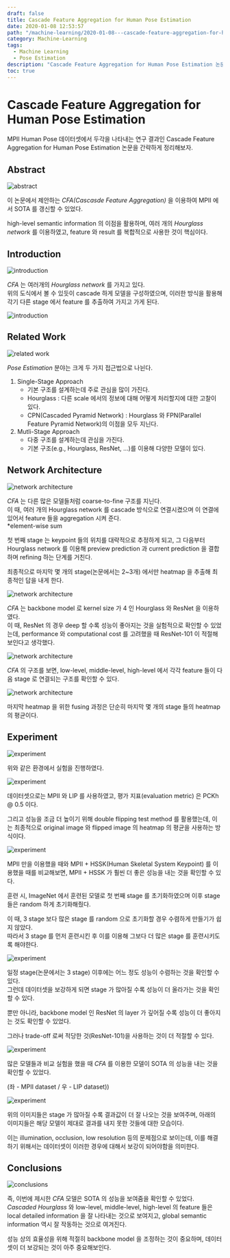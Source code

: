 ```yaml
---
draft: false
title: Cascade Feature Aggregation for Human Pose Estimation
date: 2020-01-08 12:53:57
path: "/machine-learning/2020-01-08---cascade-feature-aggregation-for-human-pose-estimation/2020-01-08---cascade-feature-aggregation-for-human-pose-estimation/"
category: Machine-Learning
tags:
  - Machine Learning
  - Pose Estimation
description: "Cascade Feature Aggregation for Human Pose Estimation 논문을 읽고 간단히 정리한 포스트입니다."
toc: true
---
```


# Cascade Feature Aggregation for Human Pose Estimation

MPII Human Pose 데이터셋에서 두각을 나타내는 연구 결과인 Cascade Feature Aggregation for Human Pose Estimation 논문을 간략하게 정리해보자.

## Abstract

![abstract](/assets/images/2020-01-08---cascade-feature-aggregation-for-human-pose-estimation/image1.png)

이 논문에서 제안하는 _CFA(Cascasde Feature Aggregation)_ 을 이용하여 MPII 에서 SOTA 를 갱신할 수 있었다.

high-level semantic information 의 이점을 활용하며, 여러 개의 _Hourglass network_ 를 이용하였고, feature 와 result 를 복합적으로 사용한 것이 핵심이다.

## Introduction

![introduction](/assets/images/2020-01-08---cascade-feature-aggregation-for-human-pose-estimation/image2.png)

_CFA_ 는 여러개의 _Hourglass network_ 를 가지고 있다.  
위의 도식에서 볼 수 있듯이 cascade 하게 모델을 구성하였으며, 이러한 방식을 활용해 각기 다른 stage 에서 feature 를 추출하여 가지고 가게 된다.

![introduction](/assets/images/2020-01-08---cascade-feature-aggregation-for-human-pose-estimation/image3.png)

## Related Work

![related work](/assets/images/2020-01-08---cascade-feature-aggregation-for-human-pose-estimation/image4.png)

_Pose Estimation_ 분야는 크게 두 가지 접근법으로 나뉜다.

1. Single-Stage Approach
   - 기본 구조를 설계하는데 주로 관심을 많이 가진다.
   - Hourglass : 다른 scale 에서의 정보에 대해 어떻게 처리할지에 대한 고찰이 있다.
   - CPN(Cascaded Pyramid Network) : Hourglass 와 FPN(Parallel Feature Pyramid Network)의 이점을 모두 지닌다.
2. Mutli-Stage Approach
   - 다중 구조를 설계하는데 관심을 가진다.
   - 기본 구조(e.g., Hourglass, ResNet, ...)를 이용해 다양한 모델이 있다.

## Network Architecture

![network architecture](/assets/images/2020-01-08---cascade-feature-aggregation-for-human-pose-estimation/image5.png)

_CFA_ 는 다른 많은 모델들처럼 coarse-to-fine 구조를 지닌다.  
이 때, 여러 개의 Hourglass network 를 cascade 방식으로 연결시켰으며 이 연결에 있어서 feature 들을 aggregation 시켜 준다.  
\*element-wise sum

첫 번째 stage 는 keypoint 들의 위치를 대략적으로 추정하게 되고, 그 다음부터 Hourglass network 를 이용해 preview prediction 과 current prediction 을 결합하며 refining 하는 단계를 거친다.

최종적으로 마지막 몇 개의 stage(논문에서는 2~3개) 에서만 heatmap 을 추출해 최종적인 답을 내게 한다.

![network architecture](/assets/images/2020-01-08---cascade-feature-aggregation-for-human-pose-estimation/image6.png)

_CFA_ 는 backbone model 로 kernel size 가 4 인 Hourglass 와 ResNet 을 이용하였다.  
이 때, ResNet 의 경우 deep 할 수록 성능이 좋아지는 것을 실험적으로 확인할 수 있었는데, performance 와 computational cost 를 고려했을 때 ResNet-101 이 적절해보인다고 생각했다.

![network architecture](/assets/images/2020-01-08---cascade-feature-aggregation-for-human-pose-estimation/image7.png)

_CFA_ 의 구조를 보면, low-level, middle-level, high-level 에서 각각 feature 들이 다음 stage 로 연결되는 구조를 확인할 수 있다.

![network architecture](/assets/images/2020-01-08---cascade-feature-aggregation-for-human-pose-estimation/image8.png)

마지막 heatmap 을 위한 fusing 과정은 단순히 마지막 몇 개의 stage 들의 heatmap 의 평균이다.

## Experiment

![experiment](/assets/images/2020-01-08---cascade-feature-aggregation-for-human-pose-estimation/image9.png)

위와 같은 환경에서 실험을 진행하였다.

![experiment](/assets/images/2020-01-08---cascade-feature-aggregation-for-human-pose-estimation/image10.png)

데이터셋으로는 MPII 와 LIP 를 사용하였고, 평가 지표(evaluation metric) 은 PCKh @ 0.5 이다.

그리고 성능을 조금 더 높이기 위해 double flipping test method 를 활용했는데, 이는 최종적으로 original image 와 flipped image 의 heatmap 의 평균을 사용하는 방식이다.

![experiment](/assets/images/2020-01-08---cascade-feature-aggregation-for-human-pose-estimation/image11.png)

MPII 만을 이용했을 때와 MPII + HSSK(Human Skeletal System Keypoint) 를 이용했을 때를 비교해보면, MPII + HSSK 가 훨씬 더 좋은 성능을 내는 것을 확인할 수 있다.

훈련 시, ImageNet 에서 훈련된 모델로 첫 번째 stage 를 초기화하였으며 이후 stage 들은 random 하게 초기화해줬다.

이 때, 3 stage 보다 많은 stage 를 random 으로 초기화할 경우 수렴하게 만들기가 쉽지 않았다.  
따라서 3 stage 를 먼저 훈련시킨 후 이를 이용해 그보다 더 많은 stage 를 훈련시키도록 해야한다.

![experiment](/assets/images/2020-01-08---cascade-feature-aggregation-for-human-pose-estimation/image12.png)

일정 stage(논문에서는 3 stage) 이후에는 어느 정도 성능이 수렴하는 것을 확인할 수 있다.  
그런데 데이터셋을 보강하게 되면 stage 가 많아질 수록 성능이 더 올라가는 것을 확인할 수 있다.

뿐만 아니라, backbone model 인 ResNet 의 layer 가 깊어질 수록 성능이 더 좋아지는 것도 확인할 수 있었다.

그러나 trade-off 로써 적당한 것(ResNet-101)을 사용하는 것이 더 적절할 수 있다.

![experiment](/assets/images/2020-01-08---cascade-feature-aggregation-for-human-pose-estimation/image13.png)

많은 모델들과 비교 실험을 했을 때 _CFA_ 를 이용한 모델이 SOTA 의 성능을 내는 것을 확인할 수 있었다.

(좌 - MPII dataset / 우 - LIP dataset))

![experiment](/assets/images/2020-01-08---cascade-feature-aggregation-for-human-pose-estimation/image14.png)

위의 이미지들은 stage 가 많아질 수록 결과값이 더 잘 나오는 것을 보여주며, 아래의 이미지들은 해당 모델이 제대로 결과를 내지 못한 것들에 대한 모습이다.

이는 illumination, occlusion, low resolution 등의 문제점으로 보이는데, 이를 해결하기 위해서는 데이터셋이 이러한 경우에 대해서 보강이 되어야함을 의미한다.

## Conclusions

![conclusions](/assets/images/2020-01-08---cascade-feature-aggregation-for-human-pose-estimation/image15.png)

즉, 이번에 제시한 _CFA_ 모델은 SOTA 의 성능을 보여줌을 확인할 수 있었다.  
_Cascaded Hourglass_ 와 low-level, middle-level, high-level 의 feature 들은 local detailed information 을 잘 나타내는 것으로 보여지고, global semantic information 역시 잘 작동하는 것으로 여겨진다.

성능 상의 효율성을 위해 적절히 backbone model 을 조정하는 것이 중요하며, 데이터셋이 더 보강되는 것이 아주 중요해보인다.
